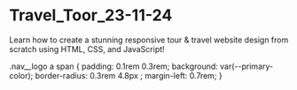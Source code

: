 # Travel_Toor_23-11-24
Learn how to create a stunning responsive tour &amp; travel website design from scratch using HTML, CSS, and JavaScript! 



  .nav__logo a span {
    padding: 0.1rem 0.3rem;
    background: var(--primary-color);
    border-radius: 0.3rem
4.8px
;
    margin-left: 0.7rem;
}
